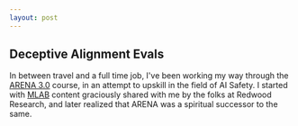 ```yaml
---
layout: post
---
```

## Deceptive Alignment Evals

In between travel and a full time job, I've been working my way through the [ARENA 3.0](https://www.arena.education/) course, in an attempt to upskill in the field of AI Safety. I started with [MLAB](https://www.redwoodresearch.org/mlab "(link is dead now)") content graciously shared with me by the folks at Redwood Research, and later realized that ARENA was a spiritual successor to the same. 

